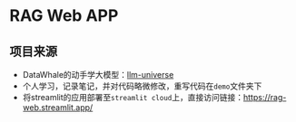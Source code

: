 # RAG Web APP

## 项目来源

- DataWhale的动手学大模型：[llm-universe](https://github.com/datawhalechina/llm-universe)
- 个人学习，记录笔记，并对代码略微修改，重写代码在`demo`文件夹下
- 将streamlit的应用部署至`streamlit cloud`上，直接访问链接：https://rag-web.streamlit.app/